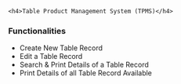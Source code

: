 ```
<h4>Table Product Management System (TPMS)</h4>
```
<h3>Functionalities</h3>
<ul>
  <li>Create New Table Record</li>
  <li>Edit a Table Record</li>
  <li>Search & Print Details of a Table Record</li>
  <li>Print Details of all Table Record Available</li>
</ul>  
